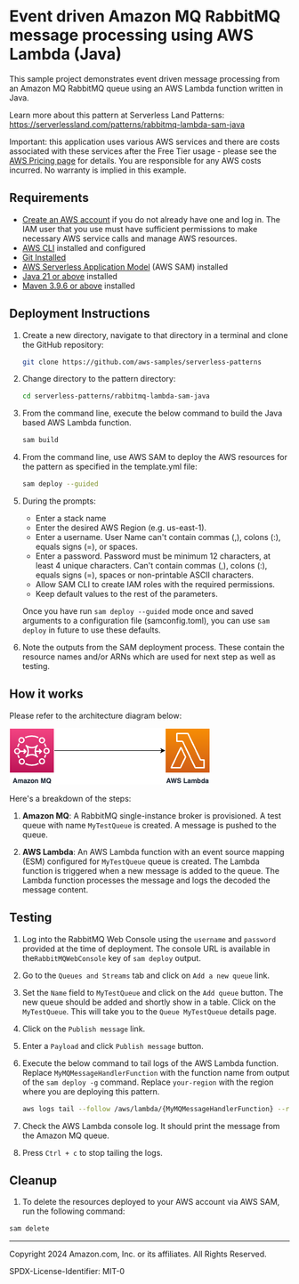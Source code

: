 # Event driven Amazon MQ RabbitMQ message processing using AWS Lambda (Java) 

This sample project demonstrates event driven message processing from an Amazon MQ RabbitMQ queue using an AWS Lambda function written in Java. 

Learn more about this pattern at Serverless Land Patterns: https://serverlessland.com/patterns/rabbitmq-lambda-sam-java

Important: this application uses various AWS services and there are costs associated with these services after the Free Tier usage - please see the [AWS Pricing page](https://aws.amazon.com/pricing/) for details. You are responsible for any AWS costs incurred. No warranty is implied in this example.

## Requirements

- [Create an AWS account](https://portal.aws.amazon.com/gp/aws/developer/registration/index.html) if you do not already have one and log in. The IAM user that you use must have sufficient permissions to make necessary AWS service calls and manage AWS resources.
- [AWS CLI](https://docs.aws.amazon.com/cli/latest/userguide/install-cliv2.html) installed and configured
- [Git Installed](https://git-scm.com/book/en/v2/Getting-Started-Installing-Git)
- [AWS Serverless Application Model](https://docs.aws.amazon.com/serverless-application-model/latest/developerguide/serverless-sam-cli-install.html) (AWS SAM) installed
- [Java 21 or above](https://docs.aws.amazon.com/corretto/latest/corretto-21-ug/downloads-list.html) installed
- [Maven 3.9.6 or above](https://maven.apache.org/download.cgi) installed



## Deployment Instructions

1. Create a new directory, navigate to that directory in a terminal and clone the GitHub repository:
   ```bash
   git clone https://github.com/aws-samples/serverless-patterns
   ```

2. Change directory to the pattern directory:
   ```bash
   cd serverless-patterns/rabbitmq-lambda-sam-java
   ```

3. From the command line, execute the below command to build the Java based AWS Lambda function.
   ```bash
   sam build
   ```

4. From the command line, use AWS SAM to deploy the AWS resources for the pattern as specified in the template.yml file:
   ```bash
   sam deploy --guided
   ```
4. During the prompts:

   - Enter a stack name
   - Enter the desired AWS Region (e.g. us-east-1).
   - Enter a username. User Name can't contain commas (,), colons (:), equals signs (=), or spaces.
   - Enter a password. Password must be minimum 12 characters, at least 4 unique characters. Can't contain commas (,), colons (:), equals signs (=), spaces or non-printable ASCII characters.
   - Allow SAM CLI to create IAM roles with the required permissions.
   - Keep default values to the rest of the parameters.

   Once you have run `sam deploy --guided` mode once and saved arguments to a configuration file (samconfig.toml), you can use `sam deploy` in future to use these defaults.

5. Note the outputs from the SAM deployment process. These contain the resource names and/or ARNs which are used for next step as well as testing.

## How it works

Please refer to the architecture diagram below:

![End to End Architecture](images/architecture.png)

Here's a breakdown of the steps:

1. **Amazon MQ**: A RabbitMQ single-instance broker is provisioned. A test queue with name `MyTestQueue` is created. A message is pushed to the queue.

2. **AWS Lambda**: An AWS Lambda function with an event source mapping (ESM) configured for `MyTestQueue` queue is created. The Lambda function is triggered when a new message is added to the queue. The Lambda function processes the message and logs the decoded the message content. 


## Testing

1. Log into the RabbitMQ Web Console using the `username` and `password` provided at the time of deployment. The console URL is available in the`RabbitMQWebConsole` key of `sam deploy` output.

2. Go to the `Queues and Streams` tab and click on `Add a new queue` link.

3. Set the `Name` field to `MyTestQueue` and click on the `Add queue` button. The new queue should be added and shortly show in a table. Click on the `MyTestQueue`. This will take you to the `Queue MyTestQueue` details page.

4. Click on the `Publish message` link. 

5. Enter a `Payload` and click `Publish message` button.

6. Execute the below command to tail logs of the AWS Lambda function. Replace `MyMQMessageHandlerFunction` with the function name from output of the `sam deploy -g` command. Replace `your-region` with the region where you are deploying this pattern. 
   ```bash
   aws logs tail --follow /aws/lambda/{MyMQMessageHandlerFunction} --region {your-region}
   ```

7. Check the AWS Lambda console log. It should print the message from the Amazon MQ queue.

8. Press `Ctrl + c` to stop tailing the logs.


## Cleanup

1. To delete the resources deployed to your AWS account via AWS SAM, run the following command:

```bash
sam delete
```


---

Copyright 2024 Amazon.com, Inc. or its affiliates. All Rights Reserved.

SPDX-License-Identifier: MIT-0
